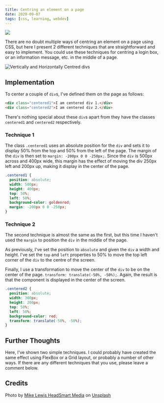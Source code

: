 ```yaml
---
title: Centring an element on a page
date: 2020-09-07
tags: [css, learning, webdev]
---
```


![](https://res.cloudinary.com/davidsalter/image/upload/v1628542805/30daysofcss_uuri6x.jpg)

There are no doubt multiple ways of centring an element on a page using CSS, but here I present 2 different techniques that are straightforward and easy to implement. You could use these techniques for centring a login box, or an information message, etc. in the middle of a page.

![Vertically and Horizontally Centred divs](https://dev-to-uploads.s3.amazonaws.com/i/zndbi6mhsc0esyd16r2f.png)

## Implementation

To center a couple of `div`s, I've defined them on the page as follows:

```html
<div class="centered1">I am centered div 1.</div>
<div class="centered2">I am centered div 2.</div>
```

There's nothing special about these `div`s apart from they have the classes `centered1` and `centered2` respectively.

### Technique 1

The class `.centered1` uses an absolute position for the `div` and sets it to display 50% from the top and 50% from the left of the page. The margin of the `div` is then set to `margin: -200px 0 0 -250px;`. Since the `div` is 500px across and 400px wide, this margin has the effect of moving the div 250px left and 200px up, making it display in the center of the page.

```css
.centered1 {
  position: absolute;
  width: 500px;
  height: 400px;
  top: 50%;
  left: 50%;
  background-color: goldenrod;
  margin: -200px 0 0 -250px;
}
```

### Technique 2

The second technique is almost the same as the first, but this time I haven't used the `margin` to position the `div` in the middle of the page.

As previously, I've set the position to `absolute` and given the `div` a width and height. I've set the `top` and `left` properties to 50% to move the top left corner of the `div` to the centre of the screen.

Finally, I use a transformation to move the center of the `div` to be on the center of the page. `transform: translate(-50%, -50%);`. Again, the result is that the component is displayed in the center of the screen.

```css
.centered2 {
  position: absolute;
  width: 300px;
  height: 200px;
  top: 50%;
  left: 50%;
  background-color: red;
  transform: translate(-50%, -50%);
}
```

## Further Thoughts

Here, I've shown two simple techniques. I could probably have created the same effect using FlexBox or a Grid layout, or probably a number of other ways. If there are any different techniques that you use, please leave a comment below.

## Credits

Photo by [Mike Lewis HeadSmart Media](https://unsplash.com/@mikeanywhere?utm_source=medium&utm_medium=referral) on [Unsplash](https://unsplash.com/?utm_source=medium&utm_medium=referral)
